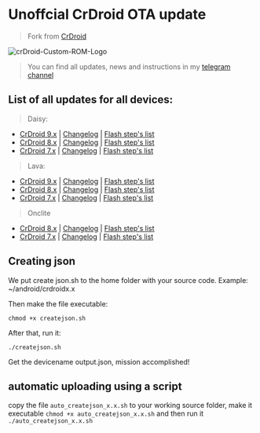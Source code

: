 # Unoffcial CrDroid OTA update #

> Fork from [CrDroid](https://github.com/crdroidandroid/android_vendor_crDroidOTA)

![crDroid-Custom-ROM-Logo](https://user-images.githubusercontent.com/93985232/170225142-a35db9ff-1427-4256-859c-14b255502c50.png)

> You can find all updates, news and instructions in my [telegram channel](https://t.me/WolfAURmanRedmi9Builds)


## List of all updates for all devices: ##

> Daisy: 
- [CrDroid 9.x](https://github.com/WolfAURman/crdroid_ota_update/releases/download/crDroidAndroid-13.0-20221024-daisy-v9.0/crDroidAndroid-13.0-20221024-daisy-v9.0.zip) | [Changelog](https://github.com/WolfAURman/crdroid_ota_update/blob/master/changelog_daisy_9.x.txt) | [Flash step's list](https://telegra.ph/Flash-steps-Mi-A2-Lite-daisy-07-18)
- [CrDroid 8.x](https://github.com/WolfAURman/crdroid_ota_update/releases/download/crDroidAndroid-12.1-20221014-daisy-v8.10/crDroidAndroid-12.1-20221014-daisy-v8.10.zip) | [Changelog](https://github.com/WolfAURman/crdroid_ota_update/blob/master/changelog_daisy_8.x.txt) | [Flash step's list](https://telegra.ph/Flash-steps-Mi-A2-Lite-daisy-07-18)
- [CrDroid 7.x](https://github.com/WolfAURman/crdroid_ota_update/releases/download/crDroidAndroid-11.0-20221023-daisy-v7.23/crDroidAndroid-11.0-20221023-daisy-v7.23.zip) | [Changelog](https://github.com/WolfAURman/crdroid_ota_update/blob/master/changelog_daisy_7.x.txt) | [Flash step's list](https://telegra.ph/Flash-steps-Mi-A2-Lite-daisy-07-18)

> Lava:
- [CrDroid 9.x](https://github.com/WolfAURman/crdroid_ota_update/releases/download/crDroidAndroid-13.0-20220925-lava-v9.0/crDroidAndroid-13.0-20220925-lava-v9.0.zip) | [Changelog](https://github.com/WolfAURman/crdroid_ota_update/blob/master/changelog_lava_9.x.txt) | [Flash step's list](https://telegra.ph/Flash-steps-Redmi-9-lava-09-07)
- [CrDroid 8.x](https://github.com/WolfAURman/crdroid_ota_update/releases/download/crDroidAndroid-12.1-20221018-lava-v8.10/crDroidAndroid-12.1-20221018-lava-v8.10.zip) | [Changelog](https://github.com/WolfAURman/crdroid_ota_update/blob/master/changelog_lava_8.x.txt) | [Flash step's list](https://telegra.ph/Flash-steps-Redmi-9-lava-09-07)
- [CrDroid 7.x](https://github.com/WolfAURman/crdroid_ota_update/releases/download/crDroidAndroid-11.0-20221018-lava-v7.23/crDroidAndroid-11.0-20221018-lava-v7.23.zip) | [Changelog](https://github.com/WolfAURman/crdroid_ota_update/blob/master/changelog_lava_7.x.txt) | [Flash step's list](https://telegra.ph/Flash-steps-Redmi-9-lava-07-14)

> Onclite
- [CrDroid 8.x](https://github.com/WolfAURman/crdroid_ota_update/releases/download/crDroidAndroid-12.1-20221013-onclite-v8.10/crDroidAndroid-12.1-20221013-onclite-v8.10.zip) | [Changelog](https://github.com/WolfAURman/crdroid_ota_update/blob/master/changelog_onclite_7.x.txt) | [Flash step's list](https://telegra.ph/Flash-steps-Redmi-7-onclite-10-06)
- [CrDroid 7.x](https://github.com/WolfAURman/crdroid_ota_update/releases/download/crDroidAndroid-11.0-20221012-onclite-v7.23/crDroidAndroid-11.0-20221012-onclite-v7.23.zip) | [Changelog](https://github.com/WolfAURman/crdroid_ota_update/blob/master/changelog_onclite_8.x.txt) | [Flash step's list](https://telegra.ph/Flash-steps-Redmi-7-onclite-10-06)

## Creating json ##

We put create json.sh to the home folder with your source code. Example: ~/android/crdroidx.x

Then make the file executable:
```
chmod +x createjson.sh
```
After that, run it:
```
./createjson.sh
```

Get the devicename output.json, mission accomplished!

## automatic uploading using a script

copy the file ```auto_createjson_x.x.sh``` to your working source folder, make it executable ```chmod +x auto_createjson_x.x.sh``` and then run it ```./auto_createjson_x.x.sh```
